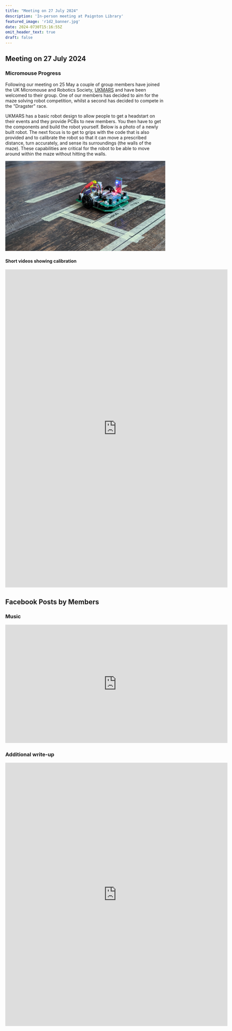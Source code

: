 ```yaml
---
title: "Meeting on 27 July 2024"
description: 'In-person meeting at Paignton Library'
featured_image: 'r1d2_banner.jpg'
date: 2024-0730T15:16:55Z
omit_header_text: true
draft: false
---
```


## Meeting on 27 July 2024

### Micromouse Progress

Following our meeting on 25 May a couple of group members have joined the UK Micromouse and Robotics Society, [UKMARS](https://ukmars.org) and have been welcomed to their group.  One of our members has decided to aim for the maze solving robot competition, whilst a second has decided to compete in the "Dragster" race.

UKMARS has a basic robot design to allow people to get a headstart on their events and they provide PCBs to new members.  You then have to get the components and build the robot yourself.  Below is a photo of a newly built robot.  The next focus is to get to grips with the code that is also provided and to calibrate the robot so that it can move a prescribed distance, turn accurately, and sense its surroundings (the walls of the maze).  These capabilities are critical for the robot to be able to move around within the maze without hitting the walls.

![Robot Image](r1d2.jpg)

#### Short videos showing calibration

<iframe width="700" height="1000" src="https://www.youtube.com/embed/videoseries?si=NPqEjCbluF1dej-n&amp;list=PLG880hfnc5WA19AO7ou2BKF5lDPfh4EXt" title="YouTube video player" frameborder="0" allow="accelerometer; autoplay; clipboard-write; encrypted-media; gyroscope; picture-in-picture; web-share" referrerpolicy="strict-origin-when-cross-origin" allowfullscreen></iframe>

## Facebook Posts by Members

### Music

<iframe src="https://www.facebook.com/plugins/post.php?href=https%3A%2F%2Fwww.facebook.com%2Fpermalink.php%3Fstory_fbid%3Dpfbid02dG2CV2Kzv43QUgJu5crtmmNJY7uvomkH4dW8nCdzTboyApNW92HFexxB8C7j5SMTl%26id%3D61554348046709&show_text=true&width=700" width="700" height="372" style="border:none;overflow:hidden" scrolling="no" frameborder="0" allowfullscreen="true" allow="autoplay; clipboard-write; encrypted-media; picture-in-picture; web-share"></iframe>

### Additional write-up

<iframe src="https://www.facebook.com/plugins/post.php?href=https%3A%2F%2Fwww.facebook.com%2Fpermalink.php%3Fstory_fbid%3Dpfbid02ks1eFPwwfvWGtctMdu5uxC2gMASVtjFxV5crJUQ9HcA7xsyRUwS1Hoc3PkGeTZ2Hl%26id%3D61554348046709&show_text=true&width=700" width="700" height="828" style="border:none;overflow:hidden" scrolling="no" frameborder="0" allowfullscreen="true" allow="autoplay; clipboard-write; encrypted-media; picture-in-picture; web-share"></iframe>